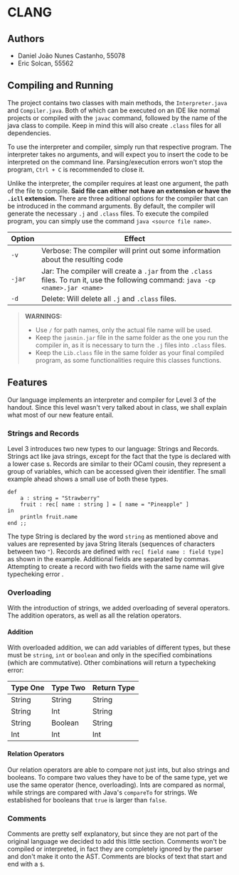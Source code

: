 # CLANG
## Authors
- Daniel João Nunes Castanho, 55078
- Eric Solcan, 55562

## Compiling and Running
The project contains two classes with main methods, the `Interpreter.java` and `Compiler.java`. Both of which can be executed on an IDE like normal projects or compiled with the `javac` command, followed by the name of the java class to compile. Keep in mind this will also create `.class` files for all dependencies.

To use the interpreter and compiler, simply run that respective program. The interpreter takes no arguments, and will expect you to insert the code to be interpreted on the command line. Parsing/execution errors won't stop the program, `Ctrl + C` is recommended to close it. 

Unlike the interpreter, the compiler requires at least one argument, the path of the file to compile. **Said file can either not have an extension or have the `.icll` extension.** There are three aditional options for the compiler that can be introduced in the command arguments. By default, the compiler will generate the necessary `.j` and `.class` files. To execute the compiled program, you can simply use the command `java <source file name>`. 

| Option   | Effect                                                                                                                                                                        |
| ------ | ----------------------------------------------------------------------------------------------------------------------------------------------------------------------------- |
| `-v`   | Verbose: The compiler will print out some information about the resulting code                                                                                                |
| `-jar` | Jar: The compiler will create a `.jar` from the `.class` files. To run it, use the following command: `java -cp <name>.jar <name>` |
| `-d`   | Delete: Will delete all `.j` and `.class` files.                                                                                                                                                                              |

> **WARNINGS:**
>   - Use `/` for path names, only the actual file name will be used.
>  - Keep the `jasmin.jar` file in the same folder as the one you run the compiler in, as it is necessary to turn the `.j` files into `.class` files.
>  - Keep the `Lib.class` file in the same folder as your final compiled program, as some functionalities require this classes functions.

## Features 
Our language implements an interpreter and compiler for Level 3 of the handout. Since this level wasn't very talked about in class, we shall explain what most of our new feature entail.

### Strings and Records
Level 3 introduces two new types to our language: Strings and Records. Strings act like java strings, except for the fact that the type is declared with a lower case s. Records are similar to their OCaml cousin, they represent a group of variables, which can be accessed given their identifier. The small example ahead shows a small use of both these types.

```
def
	a : string = "Strawberry"
	fruit : rec[ name : string ] = [ name = "Pineapple" ]
in 
	println fruit.name
end ;;
```

The type String is declared by the word `string` as mentioned above and values are represented by java String literals (sequences of characters between two `"`). Records are defined with `rec[ field name : field type]` as shown in the example.  Additional fields are separated by commas. Attempting to create a record with two fields with the same name will give typecheking error .  

### Overloading
With the introduction of strings, we added overloading of several operators. The addition operators, as well as all the relation operators. 

#### Addition
With overloaded addition, we can add variables of different types, but these must be `string`, `int` or `boolean` and only in the specified combinations (which are commutative). Other combinations will return a typecheking error:

| Type One | Type Two | Return Type |
| -------- | -------- | ----------- |
| String   | String   | String      |
| String   | Int      | String      |
| String   | Boolean  | String      |
| Int      | Int      | Int         |

#### Relation Operators
Our relation operators are able to compare not just ints, but also strings and booleans. To compare two values they have to be of the same type, yet we use the same operator (hence, overloading). Ints are compared as normal, while strings are compared with Java's `compareTo` for strings. We established for booleans that `true` is larger than `false`. 

### Comments
Comments are pretty self explanatory, but since they are not part of the original language we decided to add this little section. Comments won't be compiled or interpreted, in fact they are completely ignored by the parser and don't make it onto the AST. Comments are blocks of text that start and end with a `$`. 

